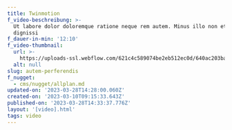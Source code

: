 ```yaml
---
title: Twinmotion
f_video-beschreibung: >-
  Ut labore dolor doloremque ratione neque rem autem. Minus illo non et quia
  dignissi
f_dauer-in-min: '12:10'
f_video-thumbnail:
  url: >-
    https://uploads-ssl.webflow.com/621c4c589074be2eb512ec0d/640ac203ba704443474a34c7_image6.jpeg
  alt: null
slug: autem-perferendis
f_nugget:
  - cms/nugget/allplan.md
updated-on: '2023-03-28T14:28:00.060Z'
created-on: '2023-03-10T09:15:33.643Z'
published-on: '2023-03-28T14:33:37.776Z'
layout: '[video].html'
tags: video
---
```


‍
